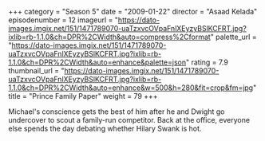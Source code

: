 +++
category = "Season 5"
date = "2009-01-22"
director = "Asaad Kelada"
episodenumber = 12
imageurl = "https://dato-images.imgix.net/151/1471789070-uaTzxvcOVpaFnlXEyzyBSlKCFRT.jpg?ixlib=rb-1.1.0&ch=DPR%2CWidth&auto=compress%2Cformat"
palette_url = "https://dato-images.imgix.net/151/1471789070-uaTzxvcOVpaFnlXEyzyBSlKCFRT.jpg?ixlib=rb-1.1.0&ch=DPR%2CWidth&auto=enhance&palette=json"
rating = 7.9
thumbnail_url = "https://dato-images.imgix.net/151/1471789070-uaTzxvcOVpaFnlXEyzyBSlKCFRT.jpg?ixlib=rb-1.1.0&ch=DPR%2CWidth&auto=enhance&w=500&h=280&fit=crop&fm=jpg"
title = "Prince Family Paper"
weight = 79
+++

Michael's conscience gets the best of him after he and Dwight go undercover to scout a family-run competitor. Back at the office, everyone else spends the day debating whether Hilary Swank is hot.